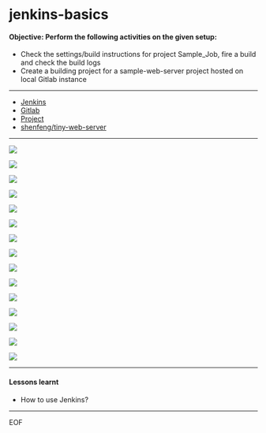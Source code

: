 # jenkins-basics

#### Objective: Perform the following activities on the given setup:

- Check the settings/build instructions for project Sample_Job, fire a build and check the build logs
- Create a building project for a sample-web-server project hosted on local Gitlab instance

----

- [Jenkins](http://jenkins:8080/)
- [Gitlab](http://gitlab/root)
- [Project](http://gitlab/root/sample-web-server)
- [shenfeng/tiny-web-server](https://github.com/shenfeng/tiny-web-server)

----

![](images.png)

![](images/2.png)

![](images/3.png)

![](images/4.png)

![](images/5.png)

![](images/6.png)

![](images/7.png)

![](images/8.png)

![](images/9.png)

![](images/10.png)

![](images/11.png)

![](images/12.png)

![](images/13.png)

![](images/14.png)

![](images/15.png)

----

#### Lessons learnt

- How to use Jenkins?

----

EOF